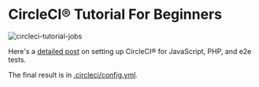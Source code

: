 # CircleCI® Tutorial For Beginners

![circleci-tutorial-jobs](https://user-images.githubusercontent.com/4063887/153124438-caddfc94-9b91-4df0-976c-d84baca37232.png)

Here's a [detailed post](https://getlocalci.com/circleci-tutorial-for-beginners/) on setting up CircleCI® for JavaScript, PHP, and e2e tests.

The final result is in [.circleci/config.yml](.circleci/config.yml).
